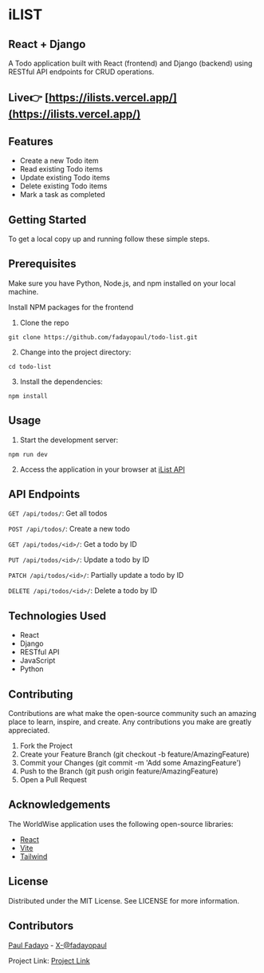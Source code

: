 # iLIST
## React + Django

A Todo application built with React (frontend) and Django (backend) using RESTful API endpoints for CRUD operations.

## Live👉 [https://ilists.vercel.app/](https://ilists.vercel.app/)

## Features

- Create a new Todo item
- Read existing Todo items
- Update existing Todo items
- Delete existing Todo items
- Mark a task as completed

## Getting Started

To get a local copy up and running follow these simple steps.

## Prerequisites

Make sure you have Python, Node.js, and npm installed on your local machine.

Install NPM packages for the frontend

1. Clone the repo

```shell
git clone https://github.com/fadayopaul/todo-list.git
 ```

2. Change into the project directory:

```shell
cd todo-list
```

3. Install the dependencies:

```shell
npm install
```

## Usage

1. Start the development server:

```shell
npm run dev
```

2. Access the application in your browser at [iList API](https://tododrf.onrender.com/todos)

## API Endpoints

`GET /api/todos/`: Get all todos

`POST /api/todos/`: Create a new todo

`GET /api/todos/<id>/`: Get a todo by ID

`PUT /api/todos/<id>/`: Update a todo by ID

`PATCH /api/todos/<id>/`: Partially update a todo by ID

`DELETE /api/todos/<id>/`: Delete a todo by ID

## Technologies Used

- React
- Django
- RESTful API
- JavaScript
- Python

## Contributing

Contributions are what make the open-source community such an amazing place to learn, inspire, and create. Any contributions you make are greatly appreciated.

1. Fork the Project
2. Create your Feature Branch (git checkout -b feature/AmazingFeature)
3. Commit your Changes (git commit -m 'Add some AmazingFeature')
4. Push to the Branch (git push origin feature/AmazingFeature)
5. Open a Pull Request

## Acknowledgements

The WorldWise application uses the following open-source libraries:

- [React](https://reactjs.org)
- [Vite](https://vitejs.dev)
- [Tailwind](https://tailwindcss.com)

## License

Distributed under the MIT License. See LICENSE for more information.

## Contributors

[Paul Fadayo](https://github.com/fadayopaul) - [X-@fadayopaul](https://twitter.com/fadayopaul)

Project Link: [Project Link](https://github.com/fadayopaul/ilist)
